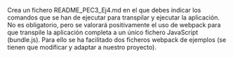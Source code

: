 
Crea un fichero README_PEC3_Ej4.md en el que debes indicar los
comandos que se han de ejecutar para transpilar y ejecutar la aplicación. No es obligatorio,
pero se valorará positivamente el uso de webpack para que transpile la aplicación completa
a un único fichero JavaScript (bundle.js). Para ello se ha facilitado dos ficheros webpack
de ejemplos (se tienen que modificar y adaptar a nuestro proyecto).